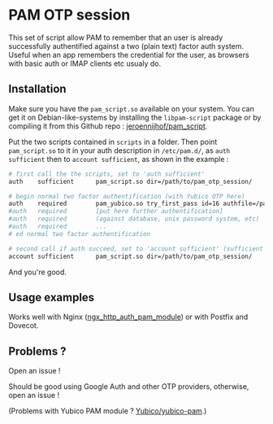 # PAM OTP session
This set of script allow PAM to remember that an user is already successfully authentified against a two (plain text) factor auth system. Useful when an app remembers the credential for the user, as browsers with basic auth or IMAP clients etc usualy do.

## Installation

Make sure you have the `pam_script.so` available on your system. You can get it on Debian-like-systems by installing the `libpam-script` package or by compiling it from this Github repo : [jeroennijhof/pam_script](https://github.com/jeroennijhof/pam_script).

Put the two scripts contained in `scripts` in a folder. Then point `pam_script.so` to it in your auth description in `/etc/pam.d/`, as `auth sufficient` then to `account sufficient`, as shown in the example : 

```bash
# first call the the scripts, set to 'auth sufficient'
auth	sufficient		pam_script.so dir=/path/to/pam_otp_session/

# begin normal two factor authentification (with Yubico OTP here)
auth    required		pam_yubico.so try_first_pass id=16 authfile=/path/to/authorized_yubikeys url=https://api.yubico.com/wsapi/2.0/verify?id=%d&otp=%s
#auth  	required		[put here further authentification]
#auth	required		(against database, unix password system, etc)
#auth	required		...
# ed normal two factor authentification

# second call if auth succeed, set to 'account sufficient' (sufficient or whatever)
account	sufficient		pam_script.so dir=/path/to/pam_otp_session/
```

And you're good.

## Usage examples

Works well with Nginx ([ngx_http_auth_pam_module](http://web.iti.upv.es/~sto/nginx/)) or with Postfix and Dovecot.

## Problems ?

Open an issue !

Should be good using Google Auth and other OTP providers, otherwise, open an issue !

(Problems with Yubico PAM module ? [Yubico/yubico-pam](https://github.com/Yubico/yubico-pam).)